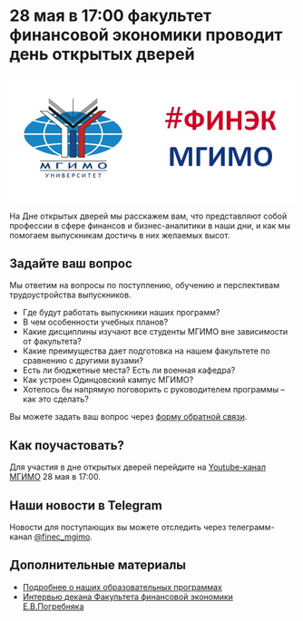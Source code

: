 # 28 мая в 17:00 факультет финансовой экономики проводит день открытых дверей

![](img/front_dash.jpg)

 На Дне открытых дверей мы расскажем вам, что представляют собой профессии в сфере финансов и бизнес-аналитики в наши дни, и как мы помогаем выпускникам достичь в них желаемых высот. 
 
## Задайте ваш вопрос

 Мы ответим на вопросы по поступлению, обучению и перспективам трудоустройства выпускников.

- Где будут работать выпускники наших программ?
- В чем особенности учебных планов?
- Какие дисциплины изучают все студенты МГИМО вне зависимости от факультета?
- Какие преимущества дает подготовка на нашем факультете по сравнению с другими вузами?
- Есть ли бюджетные места? Есть ли военная кафедра?
- Как устроен Одинцовский кампус МГИМО?
- Хотелось бы напрямую поговорить с руководителем программы – как это сделать?

Вы можете задать ваш вопрос через [форму обратной связи](https://forms.gle/eUGnC8ToVkxBZXwC6).

## Как поучастовать?

Для участия в дне открытых дверей перейдите на [Youtube-канал МГИМО](https://www.youtube.com/user/mgimo)
28 мая в 17:00.

## Наши новости в Telegram

Новости для поступающих вы можете отследить через телеграмм-канал 
[@finec_mgimo](http://t.me/finec_mgimo).

## Дополнительные материалы

- [Подробнее о наших образовательных программах](program/about.md)
- [Интервью декана Факультета финансовой экономики Е.В.Погребняка](https://mgimo.ru/about/news/main/finec-2020/)



